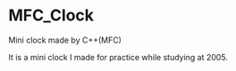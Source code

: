 # MFC_Clock
Mini clock made by C++(MFC)

It is a mini clock I made for practice while studying at 2005.

